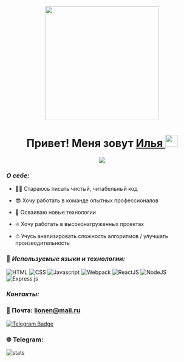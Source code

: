  <div id="header" align="center">
  <img src="https://media.giphy.com/media/qgQUggAC3Pfv687qPC/giphy.gif" width="300"/>
</div>
<p>
  <h1 align="center">Привет! Меня зовут 
    <a href="https://vk.com/lionen" target="_blank">
      Илья
    </a> 
    <img src="https://github.com/blackcater/blackcater/raw/main/images/Hi.gif" height="32">
  </h1>
  <p align="center">
    <a href="https://github.com/DenverCoder1/readme-typing-svg">
      <img src="https://readme-typing-svg.herokuapp.com?size=24&&color=1384F7FF&width=500&height=40&font=Fira%20Code&lines=%D0%AF+%D0%BD%D0%B0%D1%87%D0%B8%D0%BD%D0%B0%D1%8E%D1%89%D0%B8%D0%B9+front-end+%D1%80%D0%B0%D0%B7%D1%80%D0%B0%D0%B1%D0%BE%D1%82%D1%87%D0%B8%D0%BA">
    </a>
  </p>
</p>

### ***О себе:***

* 👨‍💻 Стараюсь писать чистый, читабельный код
  
* 😎 Хочу работать в команде опытных профессионалов
  
* 🚀 Осваиваю новые технологии
  
* 🔥 Хочу работать в высоконагруженных проектах
  
* ⏱ Учусь анализировать сложность алгоритмов / улучшать производительность 

### 🔨 ***Используемые языки и технологии:***
![HTML](https://img.shields.io/badge/-HTML-0d1117?style=for-the-badge&logo=html5)
![CSS](https://img.shields.io/badge/-CSS-0d1117?style=for-the-badge&logo=css3)
![Javascript](https://img.shields.io/badge/-Javascript-0d1117?style=for-the-badge&logo=Javascript)
![Webpack](https://img.shields.io/badge/-Webpack-0d1117?style=for-the-badge&logo=Webpack)
![ReactJS](https://img.shields.io/badge/-ReactJS-0d1117?style=for-the-badge&logo=React)
![NodeJS](https://img.shields.io/badge/node.js-6DA55F?style=for-the-badge&logo=node.js&logoColor=white)
![Express.js](https://img.shields.io/badge/express.js-%23404d59.svg?style=for-the-badge&logo=express&logoColor=%2361DAFB)


### ***Контакты:***
### 📧 Почта: lionen@mail.ru
[![Telegram Badge](https://free-png.ru/znachok-telegram/)](https://tlgg.ru/Lionen)
### 🌐 Telegram: 
![stats](https://komarev.com/ghpvc/?username=Lionen89&style=flat-square&color=blueviolet)
